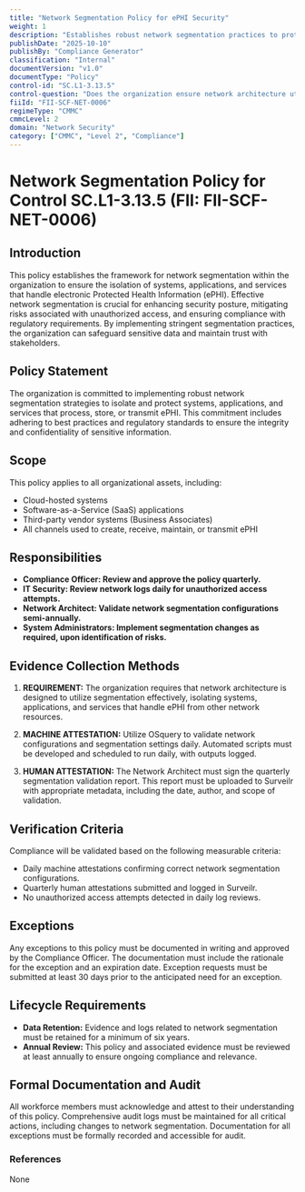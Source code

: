 ```yaml
---
title: "Network Segmentation Policy for ePHI Security"
weight: 1
description: "Establishes robust network segmentation practices to protect ePHI and ensure compliance with regulatory standards."
publishDate: "2025-10-10"
publishBy: "Compliance Generator"
classification: "Internal"
documentVersion: "v1.0"
documentType: "Policy"
control-id: "SC.L1-3.13.5"
control-question: "Does the organization ensure network architecture utilizes network segmentation to isolate systems, applications and services that protections from other network resources?"
fiiId: "FII-SCF-NET-0006"
regimeType: "CMMC"
cmmcLevel: 2
domain: "Network Security"
category: ["CMMC", "Level 2", "Compliance"]
---
```


# Network Segmentation Policy for Control SC.L1-3.13.5 (FII: FII-SCF-NET-0006)

## Introduction
This policy establishes the framework for network segmentation within the organization to ensure the isolation of systems, applications, and services that handle electronic Protected Health Information (ePHI). Effective network segmentation is crucial for enhancing security posture, mitigating risks associated with unauthorized access, and ensuring compliance with regulatory requirements. By implementing stringent segmentation practices, the organization can safeguard sensitive data and maintain trust with stakeholders.

## Policy Statement
The organization is committed to implementing robust network segmentation strategies to isolate and protect systems, applications, and services that process, store, or transmit ePHI. This commitment includes adhering to best practices and regulatory standards to ensure the integrity and confidentiality of sensitive information.

## Scope
This policy applies to all organizational assets, including:
- Cloud-hosted systems
- Software-as-a-Service (SaaS) applications
- Third-party vendor systems (Business Associates)
- All channels used to create, receive, maintain, or transmit ePHI

## Responsibilities
- **Compliance Officer: Review and approve the policy quarterly.**
- **IT Security: Review network logs daily for unauthorized access attempts.**
- **Network Architect: Validate network segmentation configurations semi-annually.**
- **System Administrators: Implement segmentation changes as required, upon identification of risks.**

## Evidence Collection Methods
1. **REQUIREMENT:**
   The organization requires that network architecture is designed to utilize segmentation effectively, isolating systems, applications, and services that handle ePHI from other network resources.

2. **MACHINE ATTESTATION:**
   Utilize OSquery to validate network configurations and segmentation settings daily. Automated scripts must be developed and scheduled to run daily, with outputs logged.

3. **HUMAN ATTESTATION:**
   The Network Architect must sign the quarterly segmentation validation report. This report must be uploaded to Surveilr with appropriate metadata, including the date, author, and scope of validation.

## Verification Criteria
Compliance will be validated based on the following measurable criteria:
- Daily machine attestations confirming correct network segmentation configurations.
- Quarterly human attestations submitted and logged in Surveilr.
- No unauthorized access attempts detected in daily log reviews.

## Exceptions
Any exceptions to this policy must be documented in writing and approved by the Compliance Officer. The documentation must include the rationale for the exception and an expiration date. Exception requests must be submitted at least 30 days prior to the anticipated need for an exception.

## Lifecycle Requirements
- **Data Retention:** Evidence and logs related to network segmentation must be retained for a minimum of six years.
- **Annual Review:** This policy and associated evidence must be reviewed at least annually to ensure ongoing compliance and relevance.

## Formal Documentation and Audit
All workforce members must acknowledge and attest to their understanding of this policy. Comprehensive audit logs must be maintained for all critical actions, including changes to network segmentation. Documentation for all exceptions must be formally recorded and accessible for audit.

### References
None